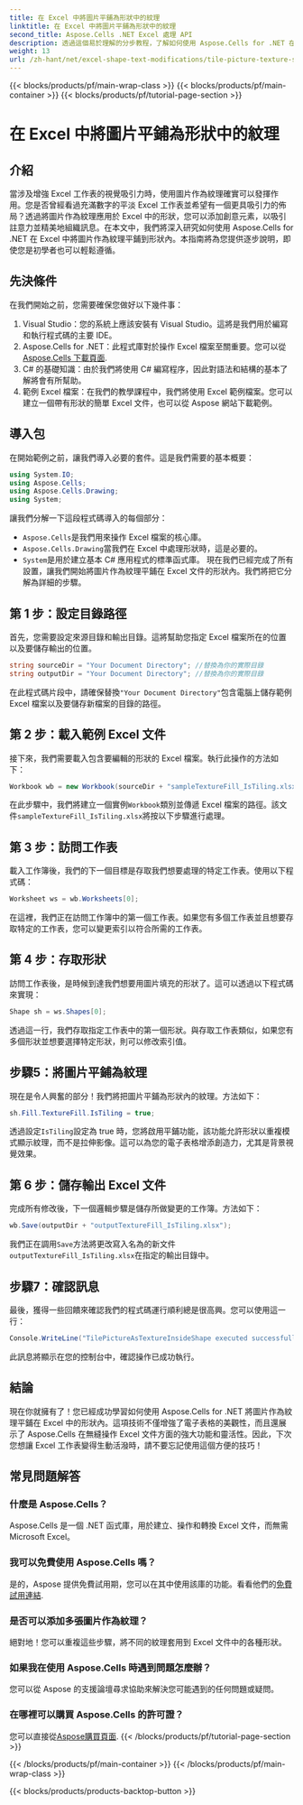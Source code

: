 ```yaml
---
title: 在 Excel 中將圖片平鋪為形狀中的紋理
linktitle: 在 Excel 中將圖片平鋪為形狀中的紋理
second_title: Aspose.Cells .NET Excel 處理 API
description: 透過這個易於理解的分步教程，了解如何使用 Aspose.Cells for .NET 在 Excel 中將圖片平鋪為紋理。
weight: 13
url: /zh-hant/net/excel-shape-text-modifications/tile-picture-texture-shape-excel/
---
```


{{< blocks/products/pf/main-wrap-class >}}
{{< blocks/products/pf/main-container >}}
{{< blocks/products/pf/tutorial-page-section >}}

# 在 Excel 中將圖片平鋪為形狀中的紋理

## 介紹
當涉及增強 Excel 工作表的視覺吸引力時，使用圖片作為紋理確實可以發揮作用。您是否曾經看過充滿數字的平淡 Excel 工作表並希望有一個更具吸引力的佈局？透過將圖片作為紋理應用於 Excel 中的形狀，您可以添加創意元素，以吸引註意力並精美地組織訊息。在本文中，我們將深入研究如何使用 Aspose.Cells for .NET 在 Excel 中將圖片作為紋理平鋪到形狀內。本指南將為您提供逐步說明，即使您是初學者也可以輕鬆遵循。
## 先決條件
在我們開始之前，您需要確保您做好以下幾件事：
1. Visual Studio：您的系統上應該安裝有 Visual Studio。這將是我們用於編寫和執行程式碼的主要 IDE。
2.  Aspose.Cells for .NET：此程式庫對於操作 Excel 檔案至關重要。您可以從[Aspose.Cells 下載頁面](https://releases.aspose.com/cells/net/).
3. C# 的基礎知識：由於我們將使用 C# 編寫程序，因此對語法和結構的基本了解將會有所幫助。
4. 範例 Excel 檔案：在我們的教學課程中，我們將使用 Excel 範例檔案。您可以建立一個帶有形狀的簡單 Excel 文件，也可以從 Aspose 網站下載範例。
## 導入包
在開始範例之前，讓我們導入必要的套件。這是我們需要的基本概要：
```csharp
using System.IO;
using Aspose.Cells;
using Aspose.Cells.Drawing;
using System;
```
讓我們分解一下這段程式碼導入的每個部分：
- `Aspose.Cells`是我們用來操作 Excel 檔案的核心庫。
- `Aspose.Cells.Drawing`當我們在 Excel 中處理形狀時，這是必要的。
- `System`是用於建立基本 C# 應用程式的標準函式庫。
現在我們已經完成了所有設置，讓我們開始將圖片作為紋理平鋪在 Excel 文件的形狀內。我們將把它分解為詳細的步驟。
## 第 1 步：設定目錄路徑
首先，您需要設定來源目錄和輸出目錄。這將幫助您指定 Excel 檔案所在的位置以及要儲存輸出的位置。
```csharp
string sourceDir = "Your Document Directory"; //替換為你的實際目錄
string outputDir = "Your Document Directory"; //替換為你的實際目錄
```
在此程式碼片段中，請確保替換`"Your Document Directory"`包含電腦上儲存範例 Excel 檔案以及要儲存新檔案的目錄的路徑。
## 第 2 步：載入範例 Excel 文件
接下來，我們需要載入包含要編輯的形狀的 Excel 檔案。執行此操作的方法如下：
```csharp
Workbook wb = new Workbook(sourceDir + "sampleTextureFill_IsTiling.xlsx");
```
在此步驟中，我們將建立一個實例`Workbook`類別並傳遞 Excel 檔案的路徑。該文件`sampleTextureFill_IsTiling.xlsx`將按以下步驟進行處理。
## 第 3 步：訪問工作表
載入工作簿後，我們的下一個目標是存取我們想要處理的特定工作表。使用以下程式碼：
```csharp
Worksheet ws = wb.Worksheets[0];
```
在這裡，我們正在訪問工作簿中的第一個工作表。如果您有多個工作表並且想要存取特定的工作表，您可以變更索引以符合所需的工作表。
## 第 4 步：存取形狀
訪問工作表後，是時候到達我們想要用圖片填充的形狀了。這可以透過以下程式碼來實現：
```csharp
Shape sh = ws.Shapes[0];
```
透過這一行，我們存取指定工作表中的第一個形狀。與存取工作表類似，如果您有多個形狀並想要選擇特定形狀，則可以修改索引值。
## 步驟5：將圖片平鋪為紋理
現在是令人興奮的部分！我們將把圖片平鋪為形狀內的紋理。方法如下：
```csharp
sh.Fill.TextureFill.IsTiling = true;
```
透過設定`IsTiling`設定為 true 時，您將啟用平鋪功能，該功能允許形狀以重複模式顯示紋理，而不是拉伸影像。這可以為您的電子表格增添創造力，尤其是背景視覺效果。
## 第 6 步：儲存輸出 Excel 文件
完成所有修改後，下一個邏輯步驟是儲存所做變更的工作簿。方法如下：
```csharp
wb.Save(outputDir + "outputTextureFill_IsTiling.xlsx");
```
我們正在調用`Save`方法將更改寫入名為的新文件`outputTextureFill_IsTiling.xlsx`在指定的輸出目錄中。
## 步驟7：確認訊息
最後，獲得一些回饋來確認我們的程式碼運行順利總是很高興。您可以使用這一行：
```csharp
Console.WriteLine("TilePictureAsTextureInsideShape executed successfully.\r\n");
```
此訊息將顯示在您的控制台中，確認操作已成功執行。
## 結論
現在你就擁有了！您已經成功學習如何使用 Aspose.Cells for .NET 將圖片作為紋理平鋪在 Excel 中的形狀內。這項技術不僅增強了電子表格的美觀性，而且還展示了 Aspose.Cells 在無縫操作 Excel 文件方面的強大功能和靈活性。因此，下次您想讓 Excel 工作表變得生動活潑時，請不要忘記使用這個方便的技巧！ 
## 常見問題解答
### 什麼是 Aspose.Cells？
Aspose.Cells 是一個 .NET 函式庫，用於建立、操作和轉換 Excel 文件，而無需 Microsoft Excel。
### 我可以免費使用 Aspose.Cells 嗎？
是的，Aspose 提供免費試用期，您可以在其中使用該庫的功能。看看他們的[免費試用連結](https://releases.aspose.com/).
### 是否可以添加多張圖片作為紋理？
絕對地！您可以重複這些步驟，將不同的紋理套用到 Excel 文件中的各種形狀。
### 如果我在使用 Aspose.Cells 時遇到問題怎麼辦？
您可以從 Aspose 的支援論壇尋求協助來解決您可能遇到的任何問題或疑問。
### 在哪裡可以購買 Aspose.Cells 的許可證？
您可以直接從[Aspose購買頁面](https://purchase.aspose.com/buy).
{{< /blocks/products/pf/tutorial-page-section >}}

{{< /blocks/products/pf/main-container >}}
{{< /blocks/products/pf/main-wrap-class >}}

{{< blocks/products/products-backtop-button >}}

